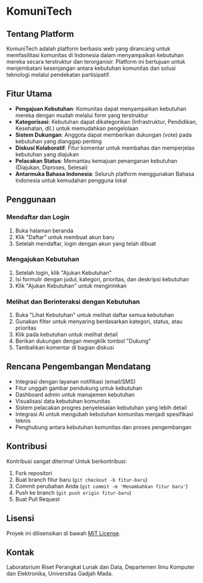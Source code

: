 # KomuniTech

## Tentang Platform
KomuniTech adalah platform berbasis web yang dirancang untuk memfasilitasi komunitas di Indonesia dalam menyampaikan kebutuhan mereka secara terstruktur dan terorganisir. Platform ini bertujuan untuk menjembatani kesenjangan antara kebutuhan komunitas dan solusi teknologi melalui pendekatan partisipatif.

## Fitur Utama

- **Pengajuan Kebutuhan**: Komunitas dapat menyampaikan kebutuhan mereka dengan mudah melalui form yang terstruktur
- **Kategorisasi**: Kebutuhan dapat dikategorikan (Infrastruktur, Pendidikan, Kesehatan, dll.) untuk memudahkan pengelolaan
- **Sistem Dukungan**: Anggota dapat memberikan dukungan (vote) pada kebutuhan yang dianggap penting
- **Diskusi Kolaboratif**: Fitur komentar untuk membahas dan memperjelas kebutuhan yang diajukan
- **Pelacakan Status**: Memantau kemajuan penanganan kebutuhan (Diajukan, Diproses, Selesai)
- **Antarmuka Bahasa Indonesia**: Seluruh platform menggunakan Bahasa Indonesia untuk kemudahan pengguna lokal

## Penggunaan

### Mendaftar dan Login
1. Buka halaman beranda
2. Klik "Daftar" untuk membuat akun baru
3. Setelah mendaftar, login dengan akun yang telah dibuat

### Mengajukan Kebutuhan
1. Setelah login, klik "Ajukan Kebutuhan"
2. Isi formulir dengan judul, kategori, prioritas, dan deskripsi kebutuhan
3. Klik "Ajukan Kebutuhan" untuk mengirimkan

### Melihat dan Berinteraksi dengan Kebutuhan
1. Buka "Lihat Kebutuhan" untuk melihat daftar semua kebutuhan
2. Gunakan filter untuk menyaring berdasarkan kategori, status, atau prioritas
3. Klik pada kebutuhan untuk melihat detail
4. Berikan dukungan dengan mengklik tombol "Dukung"
5. Tambahkan komentar di bagian diskusi

## Rencana Pengembangan Mendatang

- Integrasi dengan layanan notifikasi (email/SMS)
- Fitur unggah gambar pendukung untuk kebutuhan
- Dashboard admin untuk manajemen kebutuhan
- Visualisasi data kebutuhan komunitas
- Sistem pelacakan progres penyelesaian kebutuhan yang lebih detail
- Integrasi AI untuk mengubah kebutuhan komunitas menjadi spesifikasi teknis
- Penghubung antara kebutuhan komunitas dan proses pengembangan

## Kontribusi

Kontribusi sangat diterima! Untuk berkontribusi:

1. Fork repositori
2. Buat branch fitur baru (`git checkout -b fitur-baru`)
3. Commit perubahan Anda (`git commit -m 'Menambahkan fitur baru'`)
4. Push ke branch (`git push origin fitur-baru`)
5. Buat Pull Request

## Lisensi

Proyek ini dilisensikan di bawah [MIT License](LICENSE).

## Kontak

Laboratorium Riset Perangkat Lunak dan Data, Departemen Ilmu Komputer dan Elektronika, Universitas Gadjah Mada.
